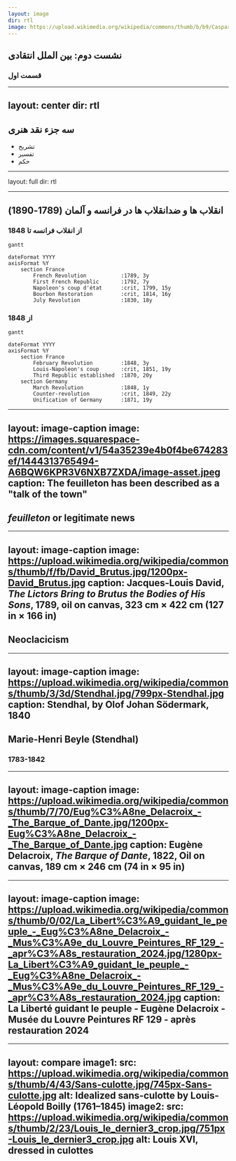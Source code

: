 ```yaml
---
layout: image
dir: rtl
image: https://upload.wikimedia.org/wikipedia/commons/thumb/b/b9/Caspar_David_Friedrich_-_Wanderer_above_the_sea_of_fog.jpg/800px-Caspar_David_Friedrich_-_Wanderer_above_the_sea_of_fog.jpg
---
```


## نشست دوم: بین الملل انتقادی 
### قسمت اول

---
layout: center
dir: rtl
---

## سه  جزء نقد هنری

<v-clicks>

- تشریح
- تفسیر
- حکم

</v-clicks>

---
layout: full
dir: rtl

---

##   انقلاب ها و ضدانقلاب ها در فرانسه و آلمان (1789-1890)
### از انقلاب فرانسه تا 1848 
```mermaid
gantt
  
dateFormat YYYY
axisFormat %Y
    section France
        French Revolution           :1789, 3y
        First French Republic       :1792, 7y
        Napoleon's coup d'état      :crit, 1799, 15y
        Bourbon Restoration         :crit, 1814, 16y
        July Revolution             :1830, 18y

```
### از 1848
```mermaid
gantt
  
dateFormat YYYY
axisFormat %Y
    section France
        February Revolution         :1848, 3y
        Louis-Napoleon's coup       :crit, 1851, 19y
        Third Republic established  :1870, 20y
    section Germany
        March Revolution            :1848, 1y
        Counter-revolution          :crit, 1849, 22y
        Unification of Germany      :1871, 19y

```

---
layout: image-caption
image: https://images.squarespace-cdn.com/content/v1/54a35239e4b0f4be674283ef/1444313765494-A6BQW6KPR3V6NXB7ZXDA/image-asset.jpeg
caption: The feuilleton has been described as a "talk of the town"
---

## *feuilleton* or legitimate news 

<!-- note:  "Interestingly, though, since writings that dealt primarily with cultural topics
enjoyed less stric standards of cencorship, art criticism often became the site of 
vieled political commentaries." KH 33 -->

---
layout: image-caption
image: https://upload.wikimedia.org/wikipedia/commons/thumb/f/fb/David_Brutus.jpg/1200px-David_Brutus.jpg
caption: Jacques-Louis David, *The Lictors Bring to Brutus the Bodies of His Sons*, 1789, oil on canvas, 323 cm × 422 cm (127 in × 166 in)
---
## Neoclacicism

---
layout: image-caption
image: https://upload.wikimedia.org/wikipedia/commons/thumb/3/3d/Stendhal.jpg/799px-Stendhal.jpg
caption: Stendhal, by Olof Johan Södermark, 1840
---

## Marie-Henri Beyle (Stendhal)
### 1783-1842

---
layout: image-caption
image: https://upload.wikimedia.org/wikipedia/commons/thumb/7/70/Eug%C3%A8ne_Delacroix_-_The_Barque_of_Dante.jpg/1200px-Eug%C3%A8ne_Delacroix_-_The_Barque_of_Dante.jpg
caption: Eugène Delacroix, *The Barque of Dante*, 1822, Oil on canvas, 189 cm × 246 cm (74 in × 95 in)
---

<!-- 
note: included in 1822 salon, resulted in a controversy
- a subject drawn from a canonical literary work
- artist was unsure 
- Theophile Gautier appreciated the work
-->


---
layout: image-caption
image: https://upload.wikimedia.org/wikipedia/commons/thumb/0/02/La_Libert%C3%A9_guidant_le_peuple_-_Eug%C3%A8ne_Delacroix_-_Mus%C3%A9e_du_Louvre_Peintures_RF_129_-_apr%C3%A8s_restauration_2024.jpg/1280px-La_Libert%C3%A9_guidant_le_peuple_-_Eug%C3%A8ne_Delacroix_-_Mus%C3%A9e_du_Louvre_Peintures_RF_129_-_apr%C3%A8s_restauration_2024.jpg
caption: La Liberté guidant le peuple - Eugène Delacroix - Musée du Louvre Peintures RF 129 - après restauration 2024
---

---
layout: compare
image1:
    src: https://upload.wikimedia.org/wikipedia/commons/thumb/4/43/Sans-culotte.jpg/745px-Sans-culotte.jpg
    alt: Idealized sans-culotte by Louis-Léopold Boilly (1761–1845)
image2:
    src: https://upload.wikimedia.org/wikipedia/commons/thumb/2/23/Louis_le_dernier3_crop.jpg/751px-Louis_le_dernier3_crop.jpg
    alt: Louis XVI, dressed in culottes
---


